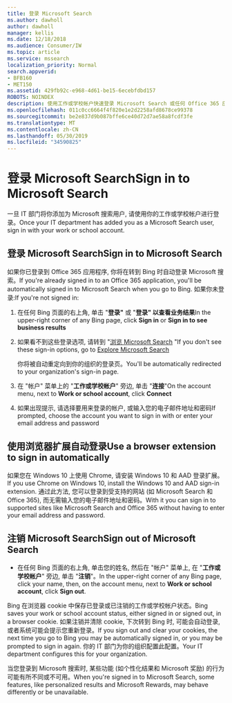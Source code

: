 ```yaml
---
title: 登录 Microsoft Search
ms.author: dawholl
author: dawholl
manager: kellis
ms.date: 12/18/2018
ms.audience: Consumer/IW
ms.topic: article
ms.service: mssearch
localization_priority: Normal
search.appverid:
- BFB160
- MET150
ms.assetid: 429fb92c-e968-4d61-be15-6ecebfdbd157
ROBOTS: NOINDEX
description: 使用工作或学校帐户快速登录 Microsoft Search 或任何 Office 365 应用
ms.openlocfilehash: 011c0cc6664f4f820e1e2d2258afd8678ce99378
ms.sourcegitcommit: be2e837d9b087bffe6ce40d72d7ae58a8fcdf3fe
ms.translationtype: MT
ms.contentlocale: zh-CN
ms.lasthandoff: 05/30/2019
ms.locfileid: "34590825"
---
```

# <a name="sign-in-to-microsoft-search"></a><span data-ttu-id="d77a5-103">登录 Microsoft Search</span><span class="sxs-lookup"><span data-stu-id="d77a5-103">Sign in to Microsoft Search</span></span>

<span data-ttu-id="d77a5-104">一旦 IT 部门将你添加为 Microsoft 搜索用户, 请使用你的工作或学校帐户进行登录。</span><span class="sxs-lookup"><span data-stu-id="d77a5-104">Once your IT department has added you as a Microsoft Search user, sign in with your work or school account.</span></span>
  
## <a name="sign-in-to-microsoft-search"></a><span data-ttu-id="d77a5-105">登录 Microsoft Search</span><span class="sxs-lookup"><span data-stu-id="d77a5-105">Sign in to Microsoft Search</span></span>

<span data-ttu-id="d77a5-106">如果你已登录到 Office 365 应用程序, 你将在转到 Bing 时自动登录 Microsoft 搜索。</span><span class="sxs-lookup"><span data-stu-id="d77a5-106">If you're already signed in to an Office 365 application, you'll be automatically signed in to Microsoft Search when you go to Bing.</span></span> <span data-ttu-id="d77a5-107">如果你未登录:</span><span class="sxs-lookup"><span data-stu-id="d77a5-107">If you're not signed in:</span></span>
  
1. <span data-ttu-id="d77a5-108">在任何 Bing 页面的右上角, 单击 "**登录"** 或 "**登录" 以查看业务结果**</span><span class="sxs-lookup"><span data-stu-id="d77a5-108">In the upper-right corner of any Bing page, click **Sign in** or **Sign in to see business results**</span></span>
    
2. <span data-ttu-id="d77a5-109">如果看不到这些登录选项, 请转到 "[浏览 Microsoft Search](https://www.bing.com/business/explore) "</span><span class="sxs-lookup"><span data-stu-id="d77a5-109">If you don't see these sign-in options, go to [Explore Microsoft Search](https://www.bing.com/business/explore)</span></span>
    
    <span data-ttu-id="d77a5-110">你将被自动重定向到你的组织的登录页。</span><span class="sxs-lookup"><span data-stu-id="d77a5-110">You'll be automatically redirected to your organization's sign-in page.</span></span>
    
3. <span data-ttu-id="d77a5-111">在 "帐户" 菜单上的 "**工作或学校帐户**" 旁边, 单击 "**连接**"</span><span class="sxs-lookup"><span data-stu-id="d77a5-111">On the account menu, next to **Work or school account**, click **Connect**</span></span>
    
4. <span data-ttu-id="d77a5-112">如果出现提示, 请选择要用来登录的帐户, 或输入您的电子邮件地址和密码</span><span class="sxs-lookup"><span data-stu-id="d77a5-112">If prompted, choose the account you want to sign in with or enter your email address and password</span></span>
    
## <a name="use-a-browser-extension-to-sign-in-automatically"></a><span data-ttu-id="d77a5-113">使用浏览器扩展自动登录</span><span class="sxs-lookup"><span data-stu-id="d77a5-113">Use a browser extension to sign in automatically</span></span>

<span data-ttu-id="d77a5-114">如果您在 Windows 10 上使用 Chrome, 请安装 Windows 10 和 AAD 登录扩展。</span><span class="sxs-lookup"><span data-stu-id="d77a5-114">If you use Chrome on Windows 10, install the Windows 10 and AAD sign-in extension.</span></span> <span data-ttu-id="d77a5-115">通过此方法, 您可以登录到受支持的网站 (如 Microsoft Search 和 Office 365), 而无需输入您的电子邮件地址和密码。</span><span class="sxs-lookup"><span data-stu-id="d77a5-115">With it you can sign in to supported sites like Microsoft Search and Office 365 without having to enter your email address and password.</span></span>
  
## <a name="sign-out-of-microsoft-search"></a><span data-ttu-id="d77a5-116">注销 Microsoft Search</span><span class="sxs-lookup"><span data-stu-id="d77a5-116">Sign out of Microsoft Search</span></span>

- <span data-ttu-id="d77a5-117">在任何 Bing 页面的右上角, 单击您的姓名, 然后在 "帐户" 菜单上, 在 "**工作或学校帐户**" 旁边, 单击 "**注销**"。</span><span class="sxs-lookup"><span data-stu-id="d77a5-117">In the upper-right corner of any Bing page, click your name, then, on the account menu, next to **Work or school account**, click **Sign out**.</span></span>
    
<span data-ttu-id="d77a5-118">Bing 在浏览器 cookie 中保存已登录或已注销的工作或学校帐户状态。</span><span class="sxs-lookup"><span data-stu-id="d77a5-118">Bing saves your work or school account status, either signed in or signed out, in a browser cookie.</span></span> <span data-ttu-id="d77a5-119">如果注销并清除 cookie, 下次转到 Bing 时, 可能会自动登录, 或者系统可能会提示您重新登录。</span><span class="sxs-lookup"><span data-stu-id="d77a5-119">If you sign out and clear your cookies, the next time you go to Bing you may be automatically signed in, or you may be prompted to sign in again.</span></span> <span data-ttu-id="d77a5-120">你的 IT 部门为你的组织配置此配置。</span><span class="sxs-lookup"><span data-stu-id="d77a5-120">Your IT department configures this for your organization.</span></span>
  
<span data-ttu-id="d77a5-121">当您登录到 Microsoft 搜索时, 某些功能 (如个性化结果和 Microsoft 奖励) 的行为可能有所不同或不可用。</span><span class="sxs-lookup"><span data-stu-id="d77a5-121">When you're signed in to Microsoft Search, some features, like personalized results and Microsoft Rewards, may behave differently or be unavailable.</span></span>

  

